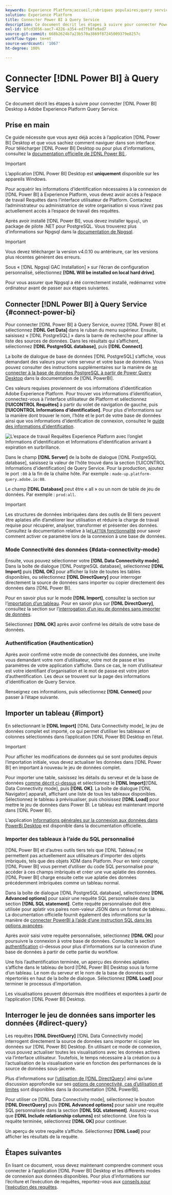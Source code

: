 ```yaml
---
keywords: Experience Platform;accueil;rubriques populaires;query service;Query Service;Power BI;power bi;se connecter à query service;
solution: Experience Platform
title: Connecter Power BI à Query Service
description: Ce document décrit les étapes à suivre pour connecter Power BI à Adobe Experience Platform Query Service.
exl-id: 8fcd3056-aac7-4226-a354-ed7fb8fe9ad7
source-git-commit: 668b2624b7a23b570a3869f87245009379e8257c
workflow-type: tm+mt
source-wordcount: '1067'
ht-degree: 100%

---
```


# Connecter [!DNL Power BI] à Query Service

Ce document décrit les étapes à suivre pour connecter [!DNL Power BI] Desktop à Adobe Experience Platform Query Service.

## Prise en main

Ce guide nécessite que vous ayez déjà accès à l’application [!DNL Power BI] Desktop et que vous sachiez comment naviguer dans son interface. Pour télécharger [!DNL Power BI] Desktop ou pour plus d’informations, consultez la [documentation officielle de  [!DNL Power BI] ](https://docs.microsoft.com/fr-FR/power-bi/).

>[!IMPORTANT]
>
> L’application [!DNL Power BI] Desktop est **uniquement** disponible sur les appareils Windows.

Pour acquérir les informations d’identification nécessaires à la connexion de [!DNL Power BI] à Experience Platform, vous devez avoir accès à l’espace de travail Requêtes dans l’interface utilisateur de Platform. Contactez l’administrateur ou administratrice de votre organisation si vous n’avez pas actuellement accès à l’espace de travail des requêtes.

Après avoir installé [!DNL Power BI], vous devez installer `Npgsql`, un package de pilote .NET pour PostgreSQL. Vous trouverez plus d’informations sur Npgsql dans la [documentation de Npgsql](https://www.npgsql.org/doc/index.html).

>[!IMPORTANT]
>
>Vous devez télécharger la version v4.0.10 ou antérieure, car les versions plus récentes génèrent des erreurs.

Sous « [!DNL Npgsql GAC Installation] » sur l’écran de configuration personnalisé, sélectionnez **[!DNL Will be installed on local hard drive]**.

Pour vous assurer que Npgsql a été correctement installé, redémarrez votre ordinateur avant de passer aux étapes suivantes.

## Connecter [!DNL Power BI] à Query Service {#connect-power-bi}

Pour connecter [!DNL Power BI] à Query Service, ouvrez [!DNL Power BI] et sélectionnez **[!DNL Get Data]** dans le ruban du menu supérieur. Ensuite, saisissez « [!DNL PostgreSQL] » dans la barre de recherche pour affiner la liste des sources de données. Dans les résultats qui s’affichent, sélectionnez **[!DNL PostgreSQL database]**, puis **[!DNL Connect]**.

La boîte de dialogue de base de données [!DNL PostgreSQL] s’affiche, vous demandant des valeurs pour votre serveur et votre base de données. Vous pouvez consulter des instructions supplémentaires sur la manière de [se connecter à la base de données PostgreSQL à partir de Power Query Desktop](https://learn.microsoft.com/fr-fr/power-query/connectors/postgresql#connect-to-a-postgresql-database-from-power-query-desktop) dans la documentation de [!DNL PowerBI].

Ces valeurs requises proviennent de vos informations d’identification Adobe Experience Platform. Pour trouver vos informations d’identification, connectez-vous à l’interface utilisateur de Platform et sélectionnez **[!UICONTROL Requêtes]** à partir du volet de navigation de gauche, puis **[!UICONTROL Informations d’identification]**. Pour plus d’informations sur la manière dont trouver le nom, l’hôte et le port de votre base de données ainsi que vos informations d’identification de connexion, consultez le [guide des informations d’identification](../ui/credentials.md).

![L’espace de travail Requêtes Experience Platform avec l’onglet Informations d’identification et Informations d’identification arrivant à expiration en surbrillance.](../images/clients/power-bi/query-service-credentials-page.png)

Dans le champ **[!DNL Server]** de la boîte de dialogue [!DNL PostgreSQL database], saisissez la valeur de l’hôte trouvé dans la section [!UICONTROL Informations d’identification] de Query Service. Pour la production, ajoutez le port `:80` à la fin de la chaîne hôte. Par exemple : `made-up.platform-query.adobe.io:80`.

Le champ **[!DNL Database]** peut être « all » ou un nom de table de jeu de données. Par exemple : `prod:all`.

>[!IMPORTANT]
>
>Les structures de données imbriquées dans des outils de BI tiers peuvent être aplaties afin d’améliorer leur utilisation et réduire la charge de travail requise pour récupérer, analyser, transformer et présenter des données. Consultez la documentation relative à la[`FLATTEN` fonctionnalité](../essential-concepts/flatten-nested-data.md) pour savoir comment activer ce paramètre lors de la connexion à une base de données.

### Mode Connectivité des données {#data-connectivity-mode}

Ensuite, vous pouvez sélectionner votre **[!DNL Data Connectivity mode]**. Dans la boîte de dialogue [!DNL PostgreSQL database], sélectionnez **[!DNL Import]** puis **[!DNL OK]** pour afficher la liste de toutes les tables disponibles, ou sélectionnez **[!DNL DirectQuery]** pour interroger directement la source de données sans importer ou copier directement des données dans [!DNL Power BI].

Pour en savoir plus sur le mode **[!DNL Import]**, consultez la section sur l’[importation d’un tableau](#import). Pour en savoir plus sur **[!DNL DirectQuery]**, consultez la section sur l’[interrogation d’un jeu de données sans importer de données](#direct-query).

Sélectionnez **[!DNL OK]** après avoir confirmé les détails de votre base de données.

### Authentification {#authentication}

Après avoir confirmé votre mode de connectivité des données, une invite vous demandant votre nom d’utilisateur, votre mot de passe et les paramètres de votre application s’affiche. Dans ce cas, le nom d’utilisateur est votre identifiant d’organisation et le mot de passe est votre jeton d’authentification. Les deux se trouvent sur la page des informations d’identification de Query Service.

Renseignez ces informations, puis sélectionnez **[!DNL Connect]** pour passer à l’étape suivante.

## Importer un tableau {#import}

En sélectionnant le **[!DNL Import]** [!DNL Data Connectivity mode], le jeu de données complet est importé, ce qui permet d’utiliser les tableaux et colonnes sélectionnés dans l’application [!DNL Power BI] Desktop en l’état.

>[!IMPORTANT]
>
>Pour afficher les modifications de données qui se sont produites depuis l’importation initiale, vous devez actualiser les données dans [!DNL Power BI] en important à nouveau le jeu de données complet.

Pour importer une table, saisissez les détails du serveur et de la base de données [comme décrit ci-dessus](#connect-power-bi) et sélectionnez le **[!DNL Import]**[!DNL Data Connectivity mode], puis **[!DNL OK]**. La boîte de dialogue [!DNL Navigator] apparaît, affichant une liste de tous les tableaux disponibles. Sélectionnez le tableau à prévisualiser, puis choisissez **[!DNL Load]** pour mettre le jeu de données dans Power BI. Le tableau est maintenant importé dans [!DNL Power BI].

L’application [Informations générales sur la connexion aux données dans PowerBi Desktop](https://learn.microsoft.com/fr-fr/power-bi/connect-data/desktop-quickstart-connect-to-data#connect-to-data) est disponible dans la documentation officielle.

### Importer des tableaux à l’aide du SQL personnalisé

[!DNL Power BI] et d’autres outils tiers tels que [!DNL Tableau] ne permettent pas actuellement aux utilisateurs d’importer des objets imbriqués, tels que des objets XDM dans Platform. Pour en tenir compte, [!DNL Power BI] vous permet d’utiliser du code SQL personnalisé pour accéder à ces champs imbriqués et créer une vue aplatie des données. [!DNL Power BI] charge ensuite cette vue aplatie des données précédemment imbriquées comme un tableau normal.

Dans la boîte de dialogue [!DNL PostgreSQL database], sélectionnez **[!DNL Advanced options]** pour saisir une requête SQL personnalisée dans la section **[!DNL SQL statement]**. Cette requête personnalisée doit être utilisée pour aplatir vos paires nom-valeur JSON dans un format de tableau. La documentation officielle fournit également des informations sur la manière de [connecter PowerBI à l’aide d’une instruction SQL dans les options avancées](https://learn.microsoft.com/fr-fr/power-query/connectors/postgresql#connect-using-advanced-options).

Après avoir saisi votre requête personnalisée, sélectionnez **[!DNL OK]** pour poursuivre la connexion à votre base de données. Consultez la section [authentification](#authentication) ci-dessus pour plus d’informations sur la connexion d’une base de données à partir de cette partie du workflow.

Une fois l’authentification terminée, un aperçu des données aplaties s’affiche dans le tableau de bord [!DNL Power BI] Desktop sous la forme d’un tableau. Le nom du serveur et le nom de la base de données sont répertoriés en haut de la boîte de dialogue. Sélectionnez **[!DNL Load]** pour terminer le processus d’importation.

Les visualisations peuvent désormais être modifiées et exportées à partir de l’application [!DNL Power BI] Desktop.

## Interroger le jeu de données sans importer les données {#direct-query}

Les requêtes **[!DNL DirectQuery]** [!DNL Data Connectivity mode] interrogent directement la source de données sans importer ni copier les données sur [!DNL Power BI] Desktop. En utilisant ce mode de connexion, vous pouvez actualiser toutes les visualisations avec les données actives via l’interface utilisateur. Toutefois, le temps nécessaire à la création ou à l’actualisation de la visualisation varie en fonction des performances de la source de données sous-jacente.

Plus d’informations sur [l’utilisation de  [!DNL DirectQuery]](https://learn.microsoft.com/fr-fr/power-bi/connect-data/desktop-use-directquery) ainsi qu’une discussion approfondie sur ses [options de connectivité, cas d’utilisation et limites](https://learn.microsoft.com/fr-fr/power-bi/connect-data/desktop-directquery-about) sont disponibles dans la documentation [!DNL PowerBI].

Pour utiliser ce [!DNL Data Connectivity mode], sélectionnez le bouton **[!DNL DirectQuery]** puis **[!DNL Advanced options]** pour saisir une requête SQL personnalisée dans la section **[!DNL SQL statement]**. Assurez-vous que **[!DNL Include relationship columns]** est sélectionné. Une fois la requête terminée, sélectionnez **[!DNL OK]** pour continuer.

Un aperçu de votre requête s’affiche. Sélectionnez **[!DNL Load]** pour afficher les résultats de la requête.

## Étapes suivantes

En lisant ce document, vous devez maintenant comprendre comment vous connecter à l’application [!DNL Power BI] Desktop et les différents modes de connexion aux données disponibles. Pour plus d’informations sur l’écriture et l’exécution de requêtes, reportez-vous aux [conseils pour l’exécution des requêtes](../best-practices/writing-queries.md).
